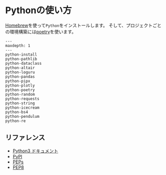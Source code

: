 # Pythonの使い方

[Homebrew](https://brew.sh)を使って``Python``をインストールします。
そして、プロジェクトごとの環境構築には[poetry](https://python-poetry.org/)を使います。

```{toctree}
---
maxdepth: 1
---
python-install
python-pathlib
python-dataclass
python-altair
python-loguru
python-pandas
python-pipx
python-plotly
python-poetry
python-random
python-requests
python-string
python-icecream
python-bs4
python-pendulum
python-re
```

## リファレンス

- [Python3 ドキュメント](https://docs.python.org/ja/3/)
- [PyPI](https://pypi.org/)
- [PEPs](https://peps.python.org/)
- [PEP8](https://peps.python.org/pep-0008/)

